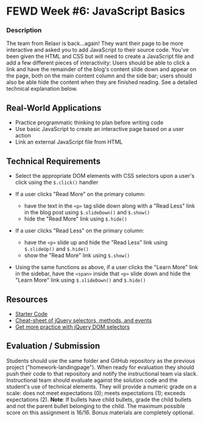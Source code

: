# FEWD Week #6: JavaScript Basics

### Description

The team from Relaxr is back...again! They want their page to be more
interactive and asked you to add JavaScript to their source code. You've been
given the HTML and CSS but will need to create a JavaScript file and add a few
different pieces of interactivity:  Users should be able to click a link and
have the remainder of the blog's content slide down and appear on the page,
both on the main content column and the side bar; users should also be able
hide the content when they are finished reading. See a detailed technical
explanation below.

## Real-World Applications

- Practice programmatic thinking to plan before writing code
- Use basic JavaScript to create an interactive page based on a user action
- Link an external JavaScript file from HTML

## Technical Requirements

- Select the appropriate DOM elements with CSS selectors upon a user's click
  using the ```$.click()``` handler
- If a user clicks "Read More" on the primary column:

  - have the text in the ```<p>``` tag slide down along with a "Read Less" link in the blog post using  ```$.slideDown()``` and ```$.show()```
  - hide the "Read More" link using ```$.hide()```

- If a user clicks "Read Less" on the primary column:

  - have the ```<p>``` slide up and hide the "Read Less" link using
    ```$.slideUp()``` and ```$.hide()```
  - show the "Read More" link using ```$.show()```

- Using the same functions as above, if a user clicks the "Learn More" link in
  the sidebar, have the ```<span>``` inside that ```<p>``` slide down and hide
  the "Learn More" link using ```$.slideDown()``` and ```$.hide()```

## Resources

- [Starter Code](starter_code)
- [Cheat-sheet of jQuery selectors, methods, and events](http://oscarotero.com/jquery/)
- [Get more practice with jQuery DOM selectors](jquery_dom_selector_practice)

## Evaluation / Submission

Students should use the same folder and GitHub repository as the previous
project ("homework-landingpage"). When ready for evaluation they should push
their code to that repository and notify the instructional team via slack.
Instructional team should evaluate against the solution code and the student's
use of technical elements. They will provide a numeric grade on a scale: does
not meet expectations (0); meets expectations (1); exceeds expectations (2).
**Note**: If bullets have child bullets, grade the child bullets and not the
parent bullet belonging to the child. The maximum possible score on this
assignment is 16/16. Bonus materials are completely optional.

